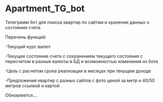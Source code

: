 # Apartment_TG_bot


Телеграмм бот для поиска квартир по сайтам и хранение данных о состоянии счета

Перечень функций:

-Текущий курс валют

-Текущее состояние счета с сохранением текущего состояния с пересчетом в разные валюты в БД и возможностью изменения из бота

-Цель с расчетом срока реализации в месяцах при текущем доходе

-Предложения квартир с разных сайтов с фото ценой за метр и 40/50 метров ссылкой и картой


Обновляется…. 